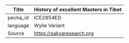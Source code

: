 |Title | History of excellent Masters in Tibet 
| --- | --- 
|pecha_id | ICE2854ED
|language | Wylie Variant
|Source | https://sakyaresearch.org
